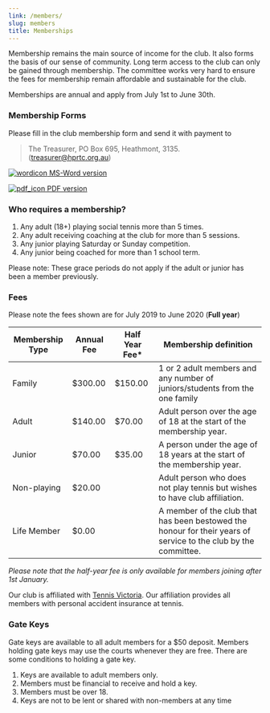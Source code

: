 ```yaml
---
link: /members/
slug: members
title: Memberships
---
```


Membership remains the main source of income for the club.  It also forms the basis of our sense of community. Long term access to the club can only be gained through membership. The committee works very hard to ensure the fees for membership remain affordable and sustainable for the club.

Memberships are annual and apply from July 1st to June 30th.

### Membership Forms

Please fill in the club membership form and send it with payment to

> The Treasurer, PO Box 695, Heathmont, 3135. (treasurer@hprtc.org.au)

  [![wordicon](/media/wordicon.png) MS-Word version](https://drive.google.com/file/d/1ofi8rTnFlxGxiDII64IfxZamjySx_cS3/view?usp=sharing)

  [![pdf_icon](/media/pdf_icon.png) PDF version](https://drive.google.com/file/d/1RSQAlz1lMoT8DsZB4m_LLYqve1sg4o5B/view?usp=sharing)

### Who requires a membership?

  1. Any adult (18+) playing social tennis more than 5 times.
  2. Any adult receiving coaching at the club for more than 5 sessions.
  3. Any junior playing Saturday or Sunday competition.
  4. Any junior being coached for more than 1 school term.

Please note: These grace periods do not apply if the adult or junior has been a member previously.

###  Fees

Please note the fees shown are for July 2019 to June 2020 (**Full year**)

| Membership Type | Annual Fee | Half Year Fee* | Membership definition                                                                                           |
|----------------|-----------|---------------|-----------------------------------------------------------------------------------------------------------------|
| Family         | $300.00   | $150.00       | 1 or 2 adult members and any number of juniors/students from the one family                                     |
| Adult          | $140.00   | $70.00        | Adult person over the age of 18 at the start of the membership year.                                            |
| Junior         | $70.00    | $35.00        | A person under the age of 18 years at the start of the membership year.                                         |
| Non-playing    |  $20.00   |         | Adult person who does not play tennis but wishes to have club affiliation.                                      |
| Life Member    | $0.00     |          | A member of the club that has been bestowed the honour for their years of service to the club by the committee. |


_Please note that the half-year fee is only available for members joining after 1st January._

Our club is affiliated with [Tennis Victoria](http://www.tennis.com.au/vic/).  Our affiliation provides all members with personal accident insurance at tennis.

### Gate Keys

Gate keys are available to all adult members for a $50 deposit. Members holding gate keys may use the courts whenever they are free. There are some conditions to holding a gate key.

  1. Keys are available to adult members only.
  2. Members must be financial to receive and hold a key.
  3. Members must be over 18.
  4. Keys are not to be lent or shared with non-members at any time

